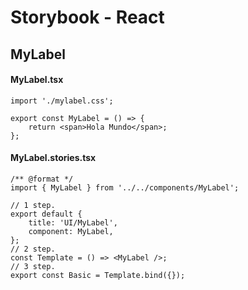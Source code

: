<!-- @format -->

# Storybook - React

## MyLabel

#### MyLabel.tsx

```tsx
import './mylabel.css';

export const MyLabel = () => {
	return <span>Hola Mundo</span>;
};
```

#### MyLabel.stories.tsx

```tsx
/** @format */
import { MyLabel } from '../../components/MyLabel';

// 1 step.
export default {
	title: 'UI/MyLabel',
	component: MyLabel,
};
// 2 step.
const Template = () => <MyLabel />;
// 3 step.
export const Basic = Template.bind({});
```
